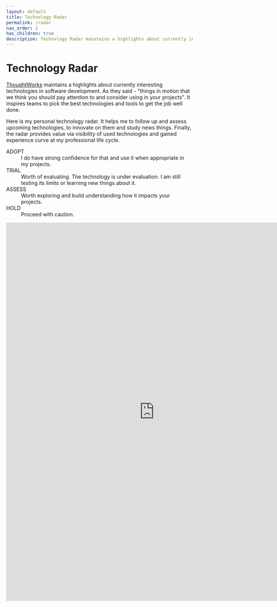 ```yaml
---
layout: default
title: Technology Radar
permalink: /radar
nav_order: 2
has_children: true
description: Technology Radar maintains a highlights about currently interesting technologies in software development.
---
```


# Technology Radar

[ThoughtWorks](https://www.thoughtworks.com/radar) maintains a highlights about currently interesting technologies in software development. As they said - "things in motion that we think you should pay attention to and consider using in your projects". It inspires teams to pick the best technologies and tools to get the job well done.

Here is my personal technology radar. It helps me to follow up and assess upcoming technologies, to innovate on them and study news things. Finally, the radar provides value via visibility of used technologies and gained experience curve at my professional life cycle.


<dl>
   <dt>ADOPT</dt>
   <dd>I do have strong confidence for that and use it when appropriate in my projects.</dd>

   <dt>TRIAL</dt>
   <dd>Worth of evaluating. The technology is under evaluation. I am still testing its limits or learning new things about it.</dd> 

   <dt>ASSESS</dt>
   <dd>Worth exploring and build understanding how it impacts your projects.</dd>
  
   <dt>HOLD</dt>
   <dd>Proceed with caution.</dd>
</dl>

<div>
   <iframe frameborder="no" width="800" height="1024" src="https://radar.thoughtworks.com/?sheetId=https%3A%2F%2Fdocs.google.com%2Fspreadsheets%2Fd%2F1CfPj-UsFzfayELgTSMDK7YXBqOFCDlEGndsaIy91Ack%2Fedit%3Fusp%3Dsharing">
   </iframe>
</div>
